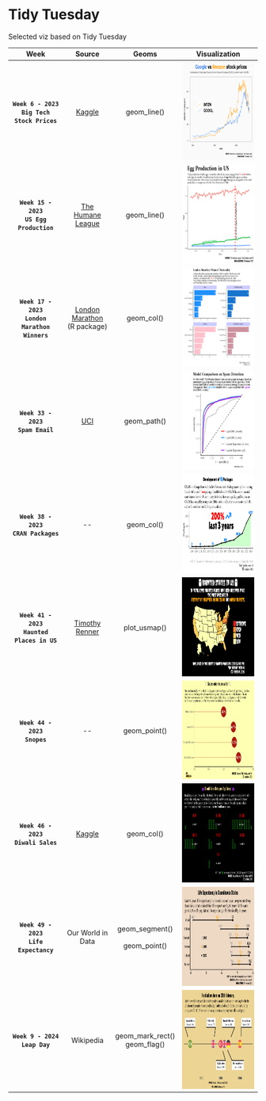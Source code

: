 # Tidy Tuesday

Selected viz based on Tidy Tuesday

| **Week**  | **Source** | **Geoms** |**Visualization** | 
| :-------------: | :---:| :---: |:-------------: |
|   **`Week 6 - 2023`** <br> **`Big Tech Stock Prices`**  |  [Kaggle](https://www.kaggle.com/datasets/evangower/big-tech-stock-prices)     |  geom_line()   |  <img src="https://github.com/stesiam/tidytuesday/blob/main/2023/w06/w06-2023-tt.png?raw=true" height="200">   |
|  **`Week 15 - 2023`** <br> **`US Egg Production`**  |  [The Humane League](https://thehumaneleague.org/article/E008R01-us-egg-production-data)    |  geom_line()        |  <img src="https://github.com/stesiam/tidytuesday/blob/main/2023/w15/w15-2023-tt.png?raw=true" height="200">|  
|  **`Week 17 - 2023`** <br> **`London Marathon Winners`**  |  [London Marathon](https://github.com/nrennie/LondonMarathon) <br> (R package)  |  geom_col()       |  <img src="https://github.com/stesiam/tidytuesday/blob/main/2023/w17/w17-2023-tt.png?raw=true" height="200">   |
|  **`Week 33 - 2023`** <br> **`Spam Email`**  |  [UCI](https://archive.ics.uci.edu/dataset/94/spambase)|  geom_path()       |  <img src="https://github.com/stesiam/tidytuesday/blob/main/2023/w33/w33-2023-tt.png?raw=true" height="200">   |
|  **`Week 38 - 2023`** <br> **`CRAN Packages`**  |  -- |  geom_col()       |  <img src="https://github.com/stesiam/tidytuesday/blob/main/2023/w38/w38-2023-tt.png?raw=true" height="200">   |
|  **`Week 41 - 2023`** <br> **`Haunted Places in US`**  |  [Timothy Renner](https://github.com/timothyrenner/shadowlands-haunted-places) |  plot_usmap()      |  <img src="https://github.com/stesiam/tidytuesday/blob/main/2023/w41/w41-2023-tt.png?raw=true" height="200">   |
|  **`Week 44 - 2023`** <br> **`Snopes`**  |  -- |  geom_point()      |  <img src="https://github.com/stesiam/tidytuesday/blob/main/2023/w44/w44-2023-tt.png?raw=true" height="200">   |
|  **`Week 46 - 2023`** <br> **`Diwali Sales`**  |  [Kaggle](https://www.kaggle.com/datasets/saadharoon27/diwali-sales-dataset) |  geom_col()       |  <img src="https://github.com/stesiam/tidytuesday/blob/main/2023/w46/w46-2023-tt.png?raw=true" height="200">   |
|  **`Week 49 - 2023`** <br> **`Life Expectancy`**  | Our World in Data |  geom_segment() <br> <br> geom_point()     |  <img src="https://github.com/stesiam/tidytuesday/blob/main/2023/w49/w49-2023-tt.png?raw=true" height="200">   |
|  **`Week 9 - 2024`** <br> **`Leap Day`**  |  Wikipedia |  geom_mark_rect() <br> geom_flag()   |  <img src="https://github.com/stesiam/tidytuesday/blob/main/2024/w9/w9-2024-tt.png?raw=true" height="200">   |
